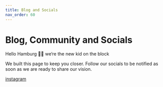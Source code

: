 ```yaml
---
title: Blog and Socials
nav_order: 60
---
```

# Blog, Community and Socials

Hello Hamburg 👋🏼
we‘re the new kid on the block

We built this page to keep you closer.
Follow our socials to be notified as soon as we are ready to share our vision.

[instagram]()